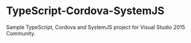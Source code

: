 # TypeScript-Cordova-SystemJS
Sample TypeScript, Cordova and SystemJS project for Visual Studio 2015 Community.
